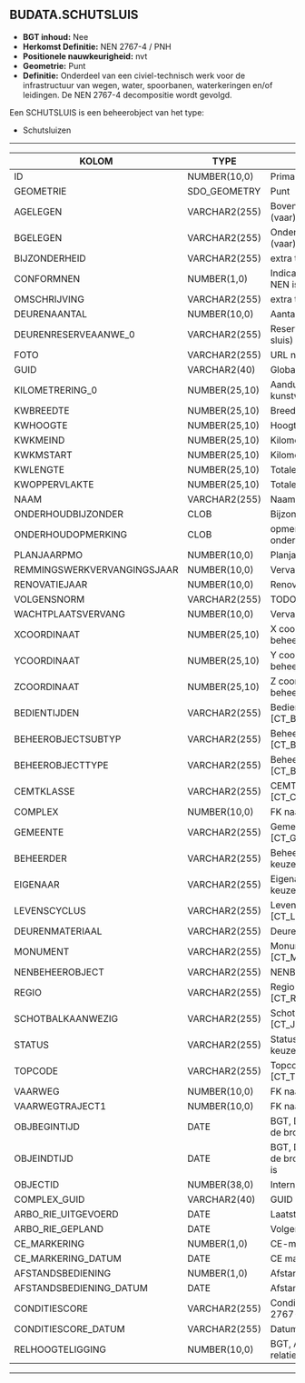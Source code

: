 ﻿## BUDATA.SCHUTSLUIS


* __BGT inhoud:__ Nee
* __Herkomst Definitie:__ NEN 2767-4 / PNH
* __Positionele nauwkeurigheid:__ nvt
* __Geometrie:__ Punt
* __Definitie:__ Onderdeel van een civiel-technisch werk voor de infrastructuur van wegen, water, spoorbanen, waterkeringen en/of leidingen. De NEN 2767-4 decompositie wordt gevolgd. 

Een SCHUTSLUIS is een beheerobject van het type:  

* Schutsluizen

***

|KOLOM                           	|TYPE          	|DEFINITIE|
|------                          	|----          	|-----    |
|ID                              	|NUMBER(10,0)  	|Primary Key|
|GEOMETRIE                       	|SDO_GEOMETRY  	|Punt|
|AGELEGEN                        	|VARCHAR2(255) 	|Bovenste van de kruisende (vaar)wegen|
|BGELEGEN                        	|VARCHAR2(255) 	|Onderste van de kruisende (vaar)wegen|
|BIJZONDERHEID                   	|VARCHAR2(255) 	|extra toelichting|
|CONFORMNEN                      	|NUMBER(1,0)   	|Indicatie of classificatie conform NEN is|
|OMSCHRIJVING                    	|VARCHAR2(255) 	|extra toelichting|
|DEURENAANTAL                    	|NUMBER(10,0)  	|Aantal deuren (bij sluis)|
|DEURENRESERVEAANWE_0            	|VARCHAR2(255) 	|Reserve deuren aanwezig (bij sluis)|
|FOTO                            	|VARCHAR2(255) 	|URL naar Afbeelding|
|GUID                            	|VARCHAR2(40)  	|Global Unique Identifier|
|KILOMETRERING_0                 	|NUMBER(25,10) 	|Aanduiding Kilometrering ligging kunstwerk|
|KWBREEDTE                       	|NUMBER(25,10) 	|Breedte kunstwerk|
|KWHOOGTE                        	|NUMBER(25,10) 	|Hoogte kunstwerk|
|KWKMEIND                        	|NUMBER(25,10) 	|Kilometrering eind kunstwerk|
|KWKMSTART                       	|NUMBER(25,10) 	|Kilometrering start kunstwerk|
|KWLENGTE                        	|NUMBER(25,10) 	|Totale lengte kunstwerk|
|KWOPPERVLAKTE                   	|NUMBER(25,10) 	|Totale oppervlakte kunstwerk|
|NAAM                            	|VARCHAR2(255) 	|Naam van het kunstwerk|
|ONDERHOUDBIJZONDER              	|CLOB          	|Bijzonderheden over onderhoud|
|ONDERHOUDOPMERKING              	|CLOB          	|opmerkingen over het onderhoud|
|PLANJAARPMO                     	|NUMBER(10,0)  	|Planjaar PMO|
|REMMINGSWERKVERVANGINGSJAAR       	|NUMBER(10,0)  	|Vervangingsjaar Remwerk|
|RENOVATIEJAAR                   	|NUMBER(10,0)  	|Renovatie jaar|
|VOLGENSNORM                     	|VARCHAR2(255) 	|TODO|
|WACHTPLAATSVERVANG              	|NUMBER(10,0)  	|Vervangingsjaar wachtplaats|
|XCOORDINAAT                     	|NUMBER(25,10) 	|X coordinaat Middenpunt beheerobject(RD)|
|YCOORDINAAT                     	|NUMBER(25,10) 	|Y coordinaat Middenpunt beheerobject(RD)|
|ZCOORDINAAT                     	|NUMBER(25,10) 	|Z coordinaat Middenpunt beheerobject(RD)|
|BEDIENTIJDEN                    	|VARCHAR2(255) 	|Bedientijden waarde, keuzelijst [CT_BEDIENTIJDEN]|
|BEHEEROBJECTSUBTYP              	|VARCHAR2(255) 	|Beheerobject subtype, keuzelijst [CT_BEHEER_OBJECT_SUBTYPE]|
|BEHEEROBJECTTYPE                	|VARCHAR2(255) 	|Beheerobject type, keuzelijst [CT_BEHEER_OBJECT_TYPE]|
|CEMTKLASSE                      	|VARCHAR2(255) 	|CEMTKLASSE, keuzelijst [CT_CEMT_KLASSE]|
|COMPLEX                         	|NUMBER(10,0) 	|FK naar Complex|
|GEMEENTE                        	|VARCHAR2(255) 	|Gemeente naam, keuzelijst [CT_GEMEENTE]|
|BEHEERDER                       	|VARCHAR2(255) 	|Beheerder van de schutsluis, keuzelijst [CT_INSTANTIE]|
|EIGENAAR                        	|VARCHAR2(255) 	|Eigenaar van de schutsluis, keuzelijst [CT_INSTANTIE]|
|LEVENSCYCLUS                    	|VARCHAR2(255) 	|Levenscyclus, keuzelijst [CT_LEVENSCYCLUS]|
|DEURENMATERIAAL                 	|VARCHAR2(255) 	|Deurenmateriaal (bij Sluis)|
|MONUMENT                        	|VARCHAR2(255) 	|Monument, keuzelijst [CT_MONUMENT]|
|NENBEHEEROBJECT                 	|VARCHAR2(255) 	|NENBEHEEROBJECT|
|REGIO                           	|VARCHAR2(255) 	|Regio naam, keuzelijst [CT_REGIO]|
|SCHOTBALKAANWEZIG               	|VARCHAR2(255) 	|Schotbalk aanwezig, keuzelijst [CT_JA_NEE]|
|STATUS                          	|VARCHAR2(255) 	|Status van de gegevens, keuzelijst [CT_STATUS]|
|TOPCODE                         	|VARCHAR2(255) 	|Topcode, keuzelijst [CT_TOPCODE]|
|VAARWEG                         	|NUMBER(10,0)  	|FK naar Vaarweg|
|VAARWEGTRAJECT1                 	|NUMBER(10,0)  	|FK naar Vaarwegtraject|
|OBJBEGINTIJD                    	|DATE          	|BGT, Datum waarop het object bij de bronhouder is ontstaan|
|OBJEINDTIJD                     	|DATE          	|BGT, Datum waarop het object bij de bronhouder niet meer geldig is|
|OBJECTID                        	|NUMBER(38,0)   |Interne ID ArcGIS|
|COMPLEX_GUID						|VARCHAR2(40)	|GUID van het Complex|
|ARBO_RIE_UITGEVOERD				|DATE          	|Laatst uitgevoerde RIE (datum)|
|ARBO_RIE_GEPLAND					|DATE          	|Volgende geplande RIE (datum)|
|CE_MARKERING						|NUMBER(1,0)	|CE-markering (Ja / Nee)|
|CE_MARKERING_DATUM					|DATE          	|CE markering sinds (datum)|
|AFSTANDSBEDIENING					|NUMBER(1,0)	|Afstandsbediening (Ja / Nee)|
|AFSTANDSBEDIENING_DATUM			|DATE          	|Afstandsbediening sinds (datum)|
|CONDITIESCORE                   	|VARCHAR2(255) 	|Conditiescore conform NEN 2767-4|
|CONDITIESCORE_DATUM               	|VARCHAR2(255) 	|Datum opname Conditiescore|
|RELHOOGTELIGGING                	|NUMBER(10,0)  	|BGT, Aanduiding voor de relatieve hoogte van het object|

***

